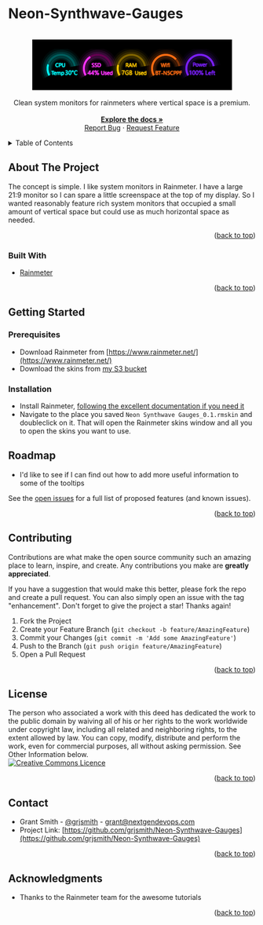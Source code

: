 # Neon-Synthwave-Gauges

<div id="top"></div>
<!--
*** Thanks for checking out the Best-README-Template. If you have a suggestion
*** that would make this better, please fork the repo and create a pull request
*** or simply open an issue with the tag "enhancement".
*** Don't forget to give the project a star!
*** Thanks again! Now go create something AMAZING! :D
-->

<br />
<div align="center">
  <a href="https://github.com/grjsmith/Neon-Synthwave-Gauges"><img src="images/Neon-synthwave-gauges.png" alt="screenshot of Neon Synthwave Gauges for Rainmeter"></a>
  <p>
  Clean system monitors for rainmeters where vertical space is a premium.
  <br />
  <br />
  <a href="https://github.com/grjsmith/Neon-Synthwave-Gauges"><strong>Explore the docs »</strong></a>
  <br />
  <a href="https://github.com/grjsmith/Neon-Synthwave-Gauges/issues">Report Bug</a>
  ·
  <a href="https://github.com/grjsmith/Neon-Synthwave-Gauges/issues">Request Feature</a>
  </p>
</div>


<!-- TABLE OF CONTENTS -->
<details>
  <summary>Table of Contents</summary>
  <ol>
    <li><a href="#about-the-project">About The Project</a>
      <ul>
        <li><a href="#built-with">Built With</a></li>
      </ul>
    </li>
    <li><a href="#getting-started">Getting Started</a>
      <ul>
        <li><a href="#prerequisites">Prerequisites</a></li>
        <li><a href="#installation">Installation</a></li>
      </ul>
    </li>
    <li><a href="#usage">Usage</a></li>
    <li><a href="#roadmap">Roadmap</a></li>
    <li><a href="#contributing">Contributing</a></li>
    <li><a href="#license">License</a></li>
    <li><a href="#contact">Contact</a></li>
    <li><a href="#acknowledgments">Acknowledgments</a></li>
  </ol>
</details>

## About The Project
The concept is simple. I like system monitors in Rainmeter. I have a large 21:9 monitor so I can spare a little screenspace at the top of my display. So I wanted reasonably feature rich system monitors that occupied a small amount of vertical space but could use as much horizontal space as needed.
<p align="right">(<a href="#top">back to top</a>)</p>

### Built With

* [Rainmeter](https://www.rainmeter.net/)

<p align="right">(<a href="#top">back to top</a>)</p>

## Getting Started
### Prerequisites

* Download Rainmeter from [https://www.rainmeter.net/](https://www.rainmeter.net/)
* Download the skins from [my S3 bucket](https://entropybit.s3.eu-west-1.amazonaws.com/Neon+Synthwave+Gauges_0.1.rmskin)

### Installation
* Install Rainmeter, [following the excellent documentation if you need it](https://docs.rainmeter.net/manual/installing-rainmeter/)
* Navigate to the place you saved ``Neon Synthwave Gauges_0.1.rmskin`` and doubleclick on it. That will open the Rainmeter skins window and all you to open the skins you want to use.

## Roadmap

* I'd like to see if I can find out how to add more useful information to some of the tooltips

See the [open issues](https://github.com/grjsmith/Neon-Synthwave-Gauges/issues) for a full list of proposed features (and known issues).

<p align="right">(<a href="#top">back to top</a>)</p>

## Contributing
Contributions are what make the open source community such an amazing place to learn, inspire, and create. Any contributions you make are **greatly appreciated**.

If you have a suggestion that would make this better, please fork the repo and create a pull request. You can also simply open an issue with the tag "enhancement".
Don't forget to give the project a star! Thanks again!

1. Fork the Project
2. Create your Feature Branch (`git checkout -b feature/AmazingFeature`)
3. Commit your Changes (`git commit -m 'Add some AmazingFeature'`)
4. Push to the Branch (`git push origin feature/AmazingFeature`)
5. Open a Pull Request

<p align="right">(<a href="#top">back to top</a>)</p>

## License
The person who associated a work with this deed has dedicated the work to the public domain by waiving all of his or her rights to the work worldwide under copyright law, including all related and neighboring rights, to the extent allowed by law.
You can copy, modify, distribute and perform the work, even for commercial purposes, all without asking permission. See Other Information below.
<br />
<a rel="license" href="https://creativecommons.org/publicdomain/zero/1.0/deed.en"><img alt="Creative Commons Licence" style="border-width:0" src="https://mirrors.creativecommons.org/presskit/buttons/88x31/png/cc-zero.png" width=100 /></a>

<p align="right">(<a href="#top">back to top</a>)</p>

## Contact

* Grant Smith - [@grjsmith](https://twitter.com/grjsmith) - grant@nextgendevops.com
* Project Link: [https://github.com/grjsmith/Neon-Synthwave-Gauges](https://github.com/grjsmith/Neon-Synthwave-Gauges)

<p align="right">(<a href="#top">back to top</a>)</p>

<!-- ACKNOWLEDGMENTS -->
## Acknowledgments
* Thanks to the Rainmeter team for the awesome tutorials

<p align="right">(<a href="#top">back to top</a>)</p>